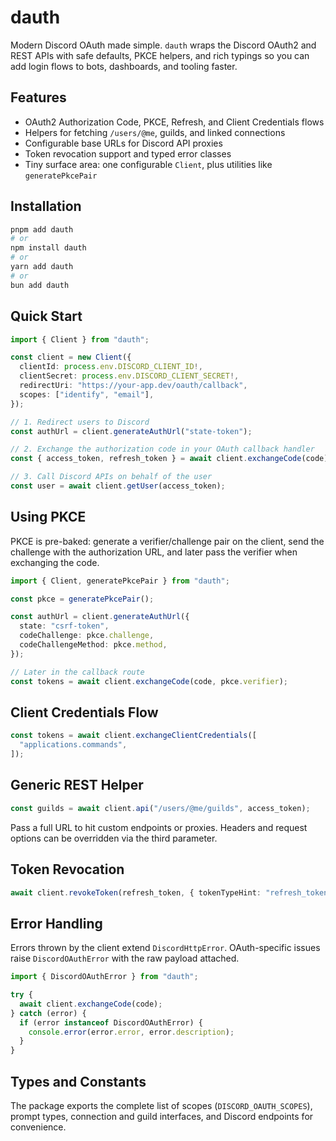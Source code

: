 # dauth

Modern Discord OAuth made simple. `dauth` wraps the Discord OAuth2 and REST APIs with safe defaults, PKCE helpers, and rich typings so you can add login flows to bots, dashboards, and tooling faster.

## Features

- OAuth2 Authorization Code, PKCE, Refresh, and Client Credentials flows
- Helpers for fetching `/users/@me`, guilds, and linked connections
- Configurable base URLs for Discord API proxies
- Token revocation support and typed error classes
- Tiny surface area: one configurable `Client`, plus utilities like `generatePkcePair`

## Installation

```bash
pnpm add dauth
# or
npm install dauth
# or
yarn add dauth
# or
bun add dauth
```

## Quick Start

```ts
import { Client } from "dauth";

const client = new Client({
  clientId: process.env.DISCORD_CLIENT_ID!,
  clientSecret: process.env.DISCORD_CLIENT_SECRET!,
  redirectUri: "https://your-app.dev/oauth/callback",
  scopes: ["identify", "email"],
});

// 1. Redirect users to Discord
const authUrl = client.generateAuthUrl("state-token");

// 2. Exchange the authorization code in your OAuth callback handler
const { access_token, refresh_token } = await client.exchangeCode(code);

// 3. Call Discord APIs on behalf of the user
const user = await client.getUser(access_token);
```

## Using PKCE

PKCE is pre-baked: generate a verifier/challenge pair on the client, send the challenge with the authorization URL, and later pass the verifier when exchanging the code.

```ts
import { Client, generatePkcePair } from "dauth";

const pkce = generatePkcePair();

const authUrl = client.generateAuthUrl({
  state: "csrf-token",
  codeChallenge: pkce.challenge,
  codeChallengeMethod: pkce.method,
});

// Later in the callback route
const tokens = await client.exchangeCode(code, pkce.verifier);
```

## Client Credentials Flow

```ts
const tokens = await client.exchangeClientCredentials([
  "applications.commands",
]);
```

## Generic REST Helper

```ts
const guilds = await client.api("/users/@me/guilds", access_token);
```

Pass a full URL to hit custom endpoints or proxies. Headers and request options can be overridden via the third parameter.

## Token Revocation

```ts
await client.revokeToken(refresh_token, { tokenTypeHint: "refresh_token" });
```

## Error Handling

Errors thrown by the client extend `DiscordHttpError`. OAuth-specific issues raise `DiscordOAuthError` with the raw payload attached.

```ts
import { DiscordOAuthError } from "dauth";

try {
  await client.exchangeCode(code);
} catch (error) {
  if (error instanceof DiscordOAuthError) {
    console.error(error.error, error.description);
  }
}
```

## Types and Constants

The package exports the complete list of scopes (`DISCORD_OAUTH_SCOPES`), prompt types, connection and guild interfaces, and Discord endpoints for convenience.
